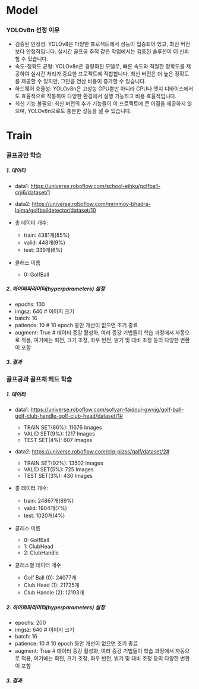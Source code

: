 # Model
### YOLOv8n 선정 이유
- 검증된 안정성: YOLOv8은 다양한 프로젝트에서 성능이 입증되어 있고, 최신 버전보다 안정적입니다. 실시간 골프공 추적 같은 작업에서는 검증된 솔루션이 더 신뢰할 수 있습니다.
- 속도-정확도 균형: YOLOv8n은 경량화된 모델로, 빠른 속도와 적절한 정확도를 제공하여 실시간 처리가 중요한 프로젝트에 적합합니다. 최신 버전은 더 높은 정확도를 제공할 수 있지만, 그만큼 연산 비용이 증가할 수 있습니다.
- 하드웨어 효율성: YOLOv8n은 고성능 GPU뿐만 아니라 CPU나 엣지 디바이스에서도 효율적으로 작동하여 다양한 환경에서 실행 가능하고 비용 효율적입니다.
- 최신 기능 불필요: 최신 버전의 추가 기능들이 이 프로젝트에 큰 이점을 제공하지 않으며, YOLOv8n으로도 충분한 성능을 낼 수 있습니다.

# Train
### 골프공만 학습

##### 1. 데이터
- data1: https://universe.roboflow.com/school-eihku/golfball-crji6/dataset/1
- data2: https://universe.roboflow.com/mrinmoy-bhadra-lojma/golfballdetector/dataset/10

- 총 데이터 개수:
	- train: 4381개(85%)
	- valid: 448개(9%)
	- test: 339개(6%)


- 클래스 이름
	- 0: GolfBall

##### 2. 하이퍼파라미터(hyperparameters) 설정
- epochs: 100
- imgsz: 640 # 이미지 크기
- batch: 16
- patience: 10  # 10 epoch 동안 개선이 없으면 조기 종료
- augment: True  # 데이터 증강 활성화, 여러 증강 기법들이 학습 과정에서 자동으로 적용, 여기에는 회전, 크기 조정, 좌우 반전, 밝기 및 대비 조정 등의 다양한 변환이 포함

##### 3. 결과



### 골프공과 골프채 헤드 학습

##### 1. 데이터
- data1: https://universe.roboflow.com/sofyan-faidoul-gwvjg/golf-ball-golf-club-handle-golf-club-head/dataset/1#
	- TRAIN SET(86%): 11676 Images
	- VALID SET(9%): 1217 Images
	- TEST SET(4%): 607 Images
- data2: https://universe.roboflow.com/clg-plzss/galf/dataset/2#
	- TRAIN SET(92%): 13502 Images
	- VALID SET(5%): 725 Images
	- TEST SET(3%): 430 Images

- 총 데이터 개수:
	- train: 24867개(89%)
	- valid: 1904개(7%)
	- test: 1020개(4%)

- 클래스 이름
	- 0: GolfBall
	- 1: ClubHead
	- 2: ClubHandle

- 클래스별 데이터 개수
	- Golf Ball (0): 24077개
	- Club Head (1): 21725개
	- Club Handle (2): 12193개

##### 2. 하이퍼파라미터(hyperparameters) 설정
- epochs: 200
- imgsz: 640 # 이미지 크기
- batch: 16
- patience: 10  # 10 epoch 동안 개선이 없으면 조기 종료
- augment: True  # 데이터 증강 활성화, 여러 증강 기법들이 학습 과정에서 자동으로 적용, 여기에는 회전, 크기 조정, 좌우 반전, 밝기 및 대비 조정 등의 다양한 변환이 포함

##### 3. 결과
